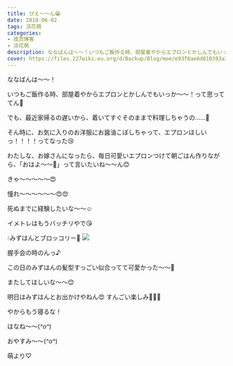```yaml
---
title: ぴえ〜〜ん😭
date: 2018-06-02
tags: 涼花萌
categories: 
- 成员博客
- 涼花萌
description: ななばんは〜〜！いつもご飯作る時、部屋着やからエプロンとかしんでもいっか〜〜！って思っててん🙈でも、最近家帰るの遅いから、着いてすぐそのままで料理しちゃうの……🙈...
cover: https://files.227wiki.eu.org/d/Backup/Blog/moe/e93f6ae6d010393a3838ee60835a8.jpg 
---
```







ななばんは〜〜！





いつもご飯作る時、部屋着やからエプロンとかしんでもいっか〜〜！って思っててん🙈






でも、最近家帰るの遅いから、着いてすぐそのままで料理しちゃうの……🙈






そん時に、お気に入りのお洋服にお醤油こぼしちゃって、エプロンほしいっ！！！！ってなった😢











わたしな、お嫁さんになったら、毎日可愛いエプロンつけて朝ごはん作りながら、「おはよ〜〜💓」って言いたいね〜〜ん😊








きゃ〜〜〜〜〜😍



憧れ〜〜〜〜〜〜😍😍







死ぬまでに経験したいな〜〜☺️






イメトレはもうバッチリやで😘












💧みずはんとブロッコリー🍃
![](https://files.227wiki.eu.org/d/Backup/Blog/moe/e93f6ae6d010393a3838ee60835a8.jpg)







握手会の時のんっ♪





この日のみずはんの髪型すっごい似合ってて可愛かった〜〜💓

またしてほしいな〜〜😊





明日はみずはんとお出かけやねん😍
すんごい楽しみ💓💓💓



やからもう寝るな！








ほなね〜〜(*^o^*)


おやすみ〜〜(*^o^*)





萌より♡



